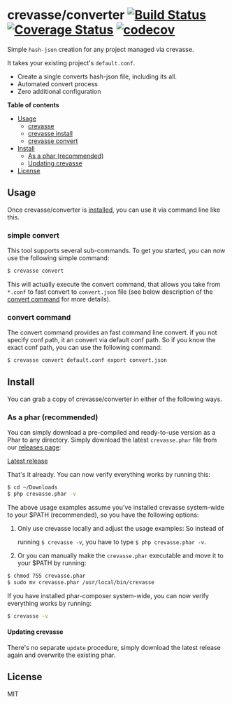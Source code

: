 # crevasse/converter [![Build Status](https://travis-ci.org/crevasse/convert.svg?branch=master)](https://travis-ci.org/crevasse/convert) [![Coverage Status](https://coveralls.io/repos/github/crevasse/convert/badge.svg?branch=master)](https://coveralls.io/github/crevasse/convert?branch=master) [![codecov](https://codecov.io/gh/crevasse/convert/branch/master/graph/badge.svg)](https://codecov.io/gh/crevasse/convert)
Simple `hash-json` creation for any project managed via crevasse.

It takes your existing project's `default.conf`.

* Create a single converts hash-json file, including its all.
* Automated convert process
* Zero additional configuration

**Table of contents**

* [Usage](#usage)
  * [crevasse](#crevasse)
  * [crevasse install](#install)
  * [crevasse convert](#convert)
* [Install](#install)
  * [As a phar (recommended)](#as-a-phar-recommended)
  * [Updating crevasse](#updating-crevasse)
* [License](#license)

## Usage

Once crevasse/converter is [installed](#install), you can use it via command line like this.

###  simple convert

This tool supports several sub-commands. To get you started, you can now use the following simple command:

```bash
$ crevasse convert
```

This will actually execute the convert command, that allows you take from `*.conf` to fast convert to `convert.json` file
(see below description of the [convert command](#convert-convert) for more details).

### convert command

The convert command provides an fast command line convert. 
if you not specify conf path, it an convert via default conf path. 
So if you know the exact conf path, 
you can use the following command:

```bash
$ crevasse convert default.conf export convert.json
```
## Install

You can grab a copy of crevasse/converter in either of the following ways.

### As a phar (recommended)

You can simply download a pre-compiled and ready-to-use version as a Phar
to any directory.
Simply download the latest `crevasse.phar` file from our
[releases page](https://github.com/crevasse/converter/releases):

[Latest release](https://github.com/crevasse/converter/releases/latest)

That's it already. You can now verify everything works by running this:

```bash
$ cd ~/Downloads
$ php crevasse.phar -v
```

The above usage examples assume you've installed crevasse system-wide to your $PATH (recommended),
so you have the following options:

1.  Only use crevasse locally and adjust the usage examples: So instead of

    running `$ crevasse -v`, you have to type `$ php crevasse.phar -v`.


3.  Or you can manually make the `crevasse.phar` executable and move it to your $PATH by running:

   ```bash
   $ chmod 755 crevasse.phar
   $ sudo mv crevasse.phar /usr/local/bin/crevasse
   ```
 
If you have installed phar-composer system-wide, you can now verify everything works by running:

```bash
$ crevasse -v
```

#### Updating crevasse

There's no separate `update` procedure, simply download the latest release again
and overwrite the existing phar.

## License

MIT
